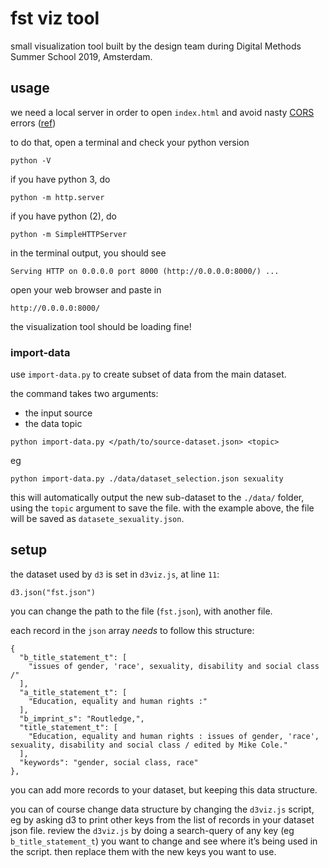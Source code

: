 fst viz tool
============

small visualization tool built by the design team during Digital Methods Summer School 2019, Amsterdam.

## usage

we need a local server in order to open `index.html` and avoid nasty [CORS](https://developer.mozilla.org/en-US/docs/Web/HTTP/CORS/Errors) errors ([ref](https://stackoverflow.com/a/27986564))

to do that, open a terminal and check your python version

```
python -V
```

if you have python 3, do

```
python -m http.server
```

if you have python (2), do

```
python -m SimpleHTTPServer
```

in the terminal output, you should see

```
Serving HTTP on 0.0.0.0 port 8000 (http://0.0.0.0:8000/) ...
```

open your web browser and paste in

```
http://0.0.0.0:8000/
```

the visualization tool should be loading fine!

### import-data

use `import-data.py` to create subset of data from the main dataset.

the command takes two arguments:

- the input source
- the data topic

```
python import-data.py </path/to/source-dataset.json> <topic>
```

eg

```
python import-data.py ./data/dataset_selection.json sexuality
```

this will automatically output the new sub-dataset to the `./data/` folder, using the `topic` argument to save the file. with the example above, the file will be saved as `datasete_sexuality.json`.

## setup

the dataset used by `d3` is set in `d3viz.js`, at line `11`:

```
d3.json("fst.json")
```

you can change the path to the file (`fst.json`), with another file.

each record in the `json` array *needs* to follow this structure:

```
{
  "b_title_statement_t": [
    "issues of gender, 'race', sexuality, disability and social class /"
  ],
  "a_title_statement_t": [
    "Education, equality and human rights :"
  ],
  "b_imprint_s": "Routledge,",
  "title_statement_t": [
    "Education, equality and human rights : issues of gender, 'race', sexuality, disability and social class / edited by Mike Cole."
  ],
  "keywords": "gender, social class, race"
},
```

you can add more records to your dataset, but keeping this data structure.

you can of course change data structure by changing the `d3viz.js` script, eg by asking d3 to print other keys from the list of records in your dataset json file. review the `d3viz.js` by doing a search-query of any key (eg `b_title_statement_t`) you want to change and see where it’s being used in the script. then replace them with the new keys you want to use.


